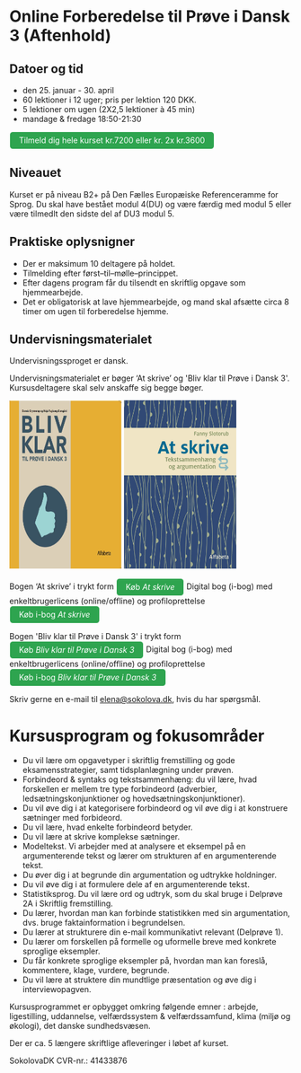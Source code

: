 # Online Forberedelse til Prøve i Dansk 3 (Aftenhold)

## Datoer og tid 
* den 25. januar - 30. april
* 60 lektioner i 12 uger; pris per lektion 120 DKK.
* 5 lektioner om ugen (2X2,5 lektioner à 45 min)
* mandage & fredage 18:50-21:30 

<a class="btn" href="https://elenasokolova.podia.com/online-forberedelse-til-prove-i-dansk-3-aftenhold/buy"> Tilmeld dig hele kurset kr.7200 eller kr. 2x kr.3600 </a>

## Niveauet

Kurset er på niveau B2+ på Den Fælles Europæiske Referenceramme for Sprog.
Du skal have bestået modul 4(DU) og være færdig med modul 5 eller være tilmedlt den sidste del af DU3 modul 5. 

## Praktiske oplysnigner
* Der er maksimum 10 deltagere på holdet. 
* Tilmelding efter først–til–mølle–princippet.  
* Efter dagens program får du tilsendt en skriftlig opgave som hjemmearbejde. 
* Det er obligatorisk at lave hjemmearbejde, og mand skal afsætte circa 8 timer om ugen til forberedelse hjemme.  

## Undervisningsmaterialet

Undervisningssproget er dansk.

Undervisningsmaterialet er bøger ‘At skrive’ og 'Bliv klar til Prøve i Dansk 3'. Kursusdeltagere skal selv anskaffe sig begge bøger.

<img src="bliv-klar-til-proeve-i-dansk-3_billede.jpg" alt="Bliv klar til Prøve i Dansk 3" width="200" height="300" />

<img src="at-skrive-forside.jpg" alt="At skrive" width="200" height="300" />

Bogen ‘At skrive’  i trykt form  <a class="btn" href="https://www.alfabetaforlag.dk/skrive#">Køb *At skrive*</a> 
Digital bog (i-bog) med enkeltbrugerlicens (online/offline) og profiloprettelse <a class="btn" href="https://www.alfabetaforlag.dk/skrive-tekstsammenhaeng-og-argumentation-i-bog#">Køb i-bog *At skrive*</a>

Bogen 'Bliv klar til Prøve i Dansk 3' i trykt form  <a class="btn" href="https://www.alfabetaforlag.dk/bliv-klar-til-proeve-i-dansk-3##">Køb *Bliv klar til Prøve i Dansk 3*</a> 
Digital bog (i-bog) med enkeltbrugerlicens (online/offline) og profiloprettelse <a class="btn" href="https://www.alfabetaforlag.dk/bliv-klar-til-proeve-i-dansk-3-i-bog-enkeltbrugerlicens">Køb i-bog *Bliv klar til Prøve i Dansk 3*</a>


Skriv gerne en e-mail til [elena@sokolova.dk](mailto:elena@sokolova.dk), hvis du har spørgsmål. 

<style>
.btn {
  color: white;
  background-color: #2ea44f;
  border-color: rgba(27,31,35,.1);
  box-shadow: 0 0px 0 rgba(27,31,35,.1),inset 0 1px 0 hsla(0,0%,100%,.03);
  position: relative;
  display: inline-block;
  padding: 5px 16px;
  font-size: 14px
  font-weight: 500;
  line-height: 20px;
  white-space: nowrap;
  vertical-align: middle;
  cursor: pointer;
  border: 1px solid;
  border-radius: 6px;
  text-decoration: none;
}
</style>

# Kursusprogram og fokusområder

* Du vil lære om opgavetyper i skriftlig fremstilling og gode eksamensstrategier, samt tidsplanlægning under prøven. 
* Forbindeord & syntaks og tekstsammenhæng: du vil lære, hvad forskellen er mellem tre type forbindeord (adverbier, ledsætningskonjunktioner og hovedsætningskonjunktioner). 
* Du vil øve dig i at kategorisere forbindeord og vil øve dig i at konstruere sætninger med forbideord. 
* Du vil lære, hvad enkelte forbindeord betyder.
* Du vil lære at skrive komplekse sætninger.   
* Modeltekst. Vi arbejder med at analysere et eksempel på en argumenterende tekst og lærer om strukturen af en argumenterende tekst. 
* Du øver dig i at begrunde din argumentation og udtrykke holdninger. 
* Du vil øve dig i at formulere dele af en argumenterende tekst. 
* Statistiksprog. Du vil lære ord og udtryk, som du skal bruge i Delprøve 2A i Skriftlig fremstilling. 
* Du lærer, hvordan man kan forbinde statistikken med sin argumentation, dvs. bruge faktainformation i begrundelsen. 
* Du lærer at strukturere din e-mail kommunikativt relevant (Delprøve 1). 
* Du lærer om forskellen på formelle og uformelle breve med konkrete sproglige eksempler.  
* Du får konkrete sproglige eksempler på, hvordan man kan foreslå, kommentere, klage, vurdere, begrunde.
* Du vil lære at struktere din mundtlige præsentation og øve dig i interviewopagven. 

Kursusprogrammet er opbygget omkring følgende emner : arbejde, ligestilling, uddannelse, velfærdssystem & velfærdssamfund, klima (miljø og økologi), det danske sundhedsvæsen. 

Der er ca. 5 længere skriftlige afleveringer i løbet af kurset. 

SokolovaDK CVR-nr.: 41433876
